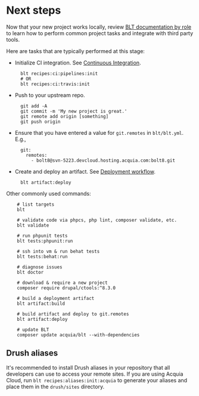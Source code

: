 # Next steps

Now that your new project works locally, review [BLT documentation by role](https://blt.readthedocs.io/) to learn how to perform common project tasks and integrate with third party tools.

Here are tasks that are typically performed at this stage:

* Initialize CI integration. See [Continuous Integration](ci.md).

        blt recipes:ci:pipelines:init
        # OR
        blt recipes:ci:travis:init

* Push to your upstream repo.

        git add -A
        git commit -m 'My new project is great.'
        git remote add origin [something]
        git push origin

* Ensure that you have entered a value for `git.remotes` in `blt/blt.yml`. E.g.,

        git:
          remotes:
            - bolt8@svn-5223.devcloud.hosting.acquia.com:bolt8.git

* Create and deploy an artifact. See [Deployment workflow](deploy.md).

        blt artifact:deploy

Other commonly used commands:

        # list targets
        blt

        # validate code via phpcs, php lint, composer validate, etc.
        blt validate

        # run phpunit tests
        blt tests:phpunit:run

        # ssh into vm & run behat tests
        blt tests:behat:run

        # diagnose issues
        blt doctor

        # download & require a new project
        composer require drupal/ctools:^8.3.0

        # build a deployment artifact
        blt artifact:build

        # build artifact and deploy to git.remotes
        blt artifact:deploy

        # update BLT
        composer update acquia/blt --with-dependencies

## Drush aliases

It's recommended to install Drush aliases in your repository that all developers can use to access your remote sites. If you are using Acquia Cloud, run `blt recipes:aliases:init:acquia` to generate your aliases and place them in the `drush/sites` directory.
